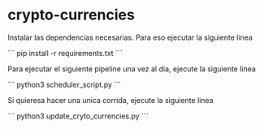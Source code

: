# crypto-currencies

Instalar las dependencias necesarias. Para eso ejecutar la siguiente linea 

´´´ pip install -r requirements.txt ´´´

Para ejecutar el siguiente pipeline una vez al dia, ejecute la siguiente linea 

´´´ python3 scheduler_script.py ´´´

Si quieresa hacer una unica corrida, ejecute la siguiente linea 

´´´ python3 update_cryto_currencies.py ´´´